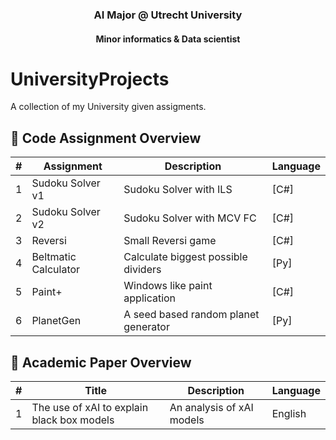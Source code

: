 <h3 align="center">AI Major @ Utrecht University</h3>
<h4 align="center">Minor informatics & Data scientist</h4>


# UniversityProjects
A collection of my University given assigments.

## 📂 Code Assignment Overview

| #  | Assignment    | Description                        | Language  |
|----|-------------------|--------------------------------|--------------|
| 1  | Sudoku Solver v1  | Sudoku Solver with ILS         | [C#]      |
| 2  | Sudoku Solver v2  | Sudoku Solver with MCV FC      | [C#]      |
| 3  | Reversi           | Small Reversi game             | [C#]      |
| 4  | Beltmatic Calculator  | Calculate biggest possible dividers      | [Py]      |
| 5  | Paint+   | Windows like paint application      | [C#]      |
| 6  | PlanetGen   | A seed based random planet generator    | [Py]      |

## 📝 Academic Paper Overview

| #  | Title    | Description                        | Language  |
|----|-------------------|--------------------------------|--------------|
| 1 | The use of xAI to explain black box models | An analysis of xAI models | English |


